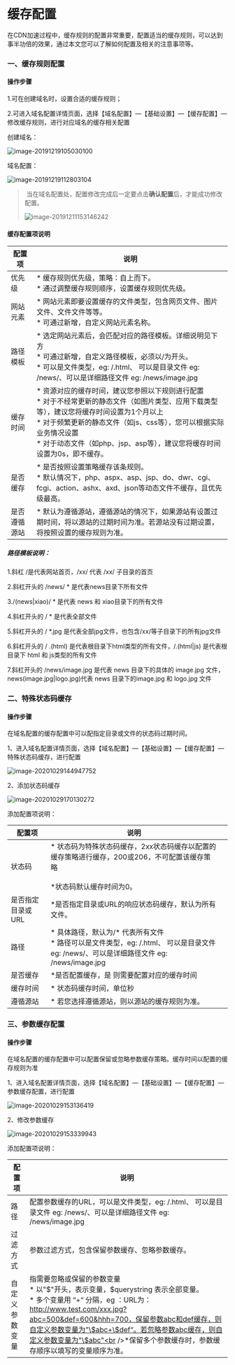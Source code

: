 # 缓存配置

在CDN加速过程中，缓存规则的配置非常重要，配置适当的缓存规则，可以达到事半功倍的效果，通过本文您可以了解如何配置及相关的注意事项等。

### 一、缓存规则配置

#### 操作步骤

1.可在创建域名时，设置合适的缓存规则；

2.可进入域名配置详情页面，选择【域名配置】—【基础设置】—【缓存配置】—修改缓存规则，进行对应域名的缓存相关配置

创建域名：

![image-20191219105030100](../../images/image-20191219105030100.png)

域名配置：

![image-20191219112803104](../../images/image-20191219112803104.png)

> 当在域名配置处，配置修改完成后一定要点击**确认配置**后，才能成功修改配置。
>
>![image-20191211153146242](../../images/image-20191211153146242.png)

#### 缓存配置项说明

| 配置项       | 说明                                                         |
| ------------ | ------------------------------------------------------------ |
| 优先级       | *  缓存规则优先级，策略：自上而下。<br />*  通过调整缓存规则顺序，设置缓存规则优先级。 |
| 网站元素     | *  网站元素即要设置缓存的文件类型，包含网页文件、图片文件、文件文件等等。<br />*  可通过新增，自定义网站元素名称。 |
| 路径模板     | *  选定网站元素后，会匹配对应的路径模板。详细说明见下方<br />*  可通过新增，自定义路径模板，必须以/为开头。<br />*  可以是文件类型，eg: /.html、 可以是目录文件 eg: /news/、可以是详细路径文件 eg: /news/image.jpg |
| 缓存时间     | *  资源对应的缓存时间，建议您参照以下规则进行配置<br />*  对于不经常更新的静态文件（如图片类型、应用下载类型等），建议您将缓存时间设置为1个月以上<br />*  对于频繁更新的静态文件（如js、css等），您可以根据实际业务情况设置<br />*  对于动态文件（如php、jsp、asp等），建议您将缓存时间设置为0s，即不缓存。 |
| 是否缓存     | *  是否按照设置策略缓存该条规则。<br />*  默认情况下，php、aspx、asp、jsp、do、dwr、cgi、fcgi、action、ashx、axd、json等动态文件不缓存，且优先级最高。 |
| 是否遵循源站 | *  默认为遵循源站，遵循源站的情况下，如果源站有设置过期时间，将以源站的过期时间为准。若源站没有过期设置，将按照设置的缓存规则为准。 |

##### 路径模板说明：

1.斜杠 /是代表网站首页，/xx/ 代表 /xx/ 子目录的首页

2.斜杠开头的 /news/ * 是代表news目录下所有文件

3./(news|xiao)/ * 是代表 news 和 xiao目录下的所有文件

4.斜杠开头的 / * 是代表全部文件

5.斜杠开头的 / *.jpg 是代表全部jpg文件，也包含/xx/等子目录下的所有jpg文件

6.斜杠开头的 / .(html) 是代表根目录下html类型的所有文件，/.(html|js) 是代表根目录下 html 和 js类型的所有文件

7.斜杠开头的 /news/image.jpg 是代表 news 目录下的具体的 image.jpg 文件，news(image.jpg|logo.jpg)代表 news 目录下的image.jpg 和 logo.jpg 文件

### 二、特殊状态码缓存

#### 操作步骤

在域名配置的缓存配置中可以配指定目录或文件的状态码过期时间。

1、进入域名配置详情页面，选择【域名配置】—【基础设置】—【缓存配置】—特殊状态码缓存，进行配置

![image-20201029144947752](../../images/image-20201029144947752.png)

2、添加状态码缓存

![image-20201029170130272](../../images/image-20201029170130272.png)

添加配置项说明：

| 配置项            | 说明                                                         |      |
| ----------------- | ------------------------------------------------------------ | ---- |
| 状态码            | * 状态码为特殊状态码缓存，2xx状态码缓存以配置的缓存策略进行缓存，200或206，不可配置该缓存策略<br /><br />*状态码默认缓存时间为0。 |      |
| 是否指定目录或URL | *是否指定目录或URL的响应状态码缓存，默认为所有文件。         |      |
| 路径              | * 具体路径，默认为/* 代表所有文件<br />* 路径可以是文件类型，eg: /.html、 可以是目录文件 eg: /news/、可以是详细路径文件 eg: /news/image.jpg |      |
| 是否缓存          | *是否配置缓存，是 则需要配置对应的缓存时间                   |      |
| 缓存时间          | * 状态码缓存时间，单位秒                                     |      |
| 遵循源站          | * 若您选择遵循源站，则以源站的缓存规则为准。                 |      |


### 三、参数缓存配置

#### 操作步骤

在域名配置的缓存配置中可以配置保留或忽略参数缓存策略。缓存时间以配置的缓存规则为准

1、进入域名配置详情页面，选择【域名配置】—【基础设置】—【缓存配置】—参数缓存配置，进行配置

![image-20201029153136419](../../images/image-20201029153136419.png)

2、修改参数缓存

![image-20201029153339943](../../images/image-20201029153339943.png)

添加配置项说明：

| 配置项         | 说明                                                         |
| -------------- | ------------------------------------------------------------ |
| 路径           | 配置参数缓存的URL，可以是文件类型，eg: /.html、 可以是目录文件 eg: /news/、可以是详细路径文件 eg: /news/image.jpg |
| 过滤方式       | 参数过滤方式，包含保留参数缓存、忽略参数缓存。               |
| 自定义参数变量 | 指需要忽略或保留的参数变量<br />* 以"$"开头，表示变量，\$querystring 表示全部变量。<br />* 多个变量用 “+“ 分隔，eg ：URL为：http://www.test.com/xxx.jpg?abc=500&def=600&hhh=700，保留参数abc和def缓存，则自定义参数变量为”\$abc+\$def“。若忽略参数abc缓存，则自定义参数变量为"\$abc"<br />*保留多个参数缓存时，参数缓存顺序以填写的变量顺序为准。 |


